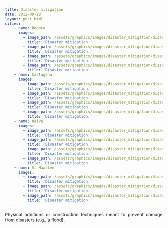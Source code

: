 ```yaml
---
title: Disaster mitigation
date: 2012-09-28
layout: post.html
cities:
    - name: Bogota
      images:
        - image_path: /assets/graphics/images/disaster_mitigation/disaster_mitigation_bogota_01.jpg
          title: 'Disaster mitigation.'          
        - image_path: /assets/graphics/images/disaster_mitigation/disaster_mitigation_bogota_02.jpg
          title: 'Disaster mitigation.'          
        - image_path: /assets/graphics/images/disaster_mitigation/disaster_mitigation_bogota_03.jpg
          title: 'Disaster mitigation.'          
        - image_path: /assets/graphics/images/disaster_mitigation/disaster_mitigation_bogota_04.jpg
          title: 'Disaster mitigation.'          
    - name: Cartagena
      images:
        - image_path: /assets/graphics/images/disaster_mitigation/disaster_mitigation_cartagena_01.jpg
          title: 'Disaster mitigation.'          
        - image_path: /assets/graphics/images/disaster_mitigation/disaster_mitigation_cartagena_02.jpg
          title: 'Disaster mitigation.'          
        - image_path: /assets/graphics/images/disaster_mitigation/disaster_mitigation_cartagena_03.jpg
          title: 'Disaster mitigation.'          
        - image_path: /assets/graphics/images/disaster_mitigation/disaster_mitigation_cartagena_04.jpg
          title: 'Disaster mitigation.'          
    - name: Neiva
      images:
        - image_path: /assets/graphics/images/disaster_mitigation/disaster_mitigation_neiva_01.jpg
          title: 'Disaster mitigation.'          
        - image_path: /assets/graphics/images/disaster_mitigation/disaster_mitigation_neiva_02.jpg
          title: 'Disaster mitigation.'          
        - image_path: /assets/graphics/images/disaster_mitigation/disaster_mitigation_neiva_03.jpg
          title: 'Disaster mitigation.'          
        - image_path: /assets/graphics/images/disaster_mitigation/disaster_mitigation_neiva_04.jpg
          title: 'Disaster mitigation.'          
    - name: St Maarten
      images:
        - image_path: /assets/graphics/images/disaster_mitigation/disaster_mitigation_st_maarten_01.jpg
          title: 'Disaster mitigation.'          
        - image_path: /assets/graphics/images/disaster_mitigation/disaster_mitigation_st_maarten_02.jpg
          title: 'Disaster mitigation.'          
        - image_path: /assets/graphics/images/disaster_mitigation/disaster_mitigation_st_maarten_03.jpg
          title: 'Disaster mitigation.'          
---
```

<p align="justify">
Physical additions or construction techniques meant to prevent damage from disasters (e.g., a flood).
</p>
<!-- ### Examples:
![image](https://user-images.githubusercontent.com/19536044/58286523-8e625c80-7d74-11e9-9774-a98a2a552ca0.png)

![image](https://user-images.githubusercontent.com/19536044/58286527-91f5e380-7d74-11e9-84f9-aef7e5cdeb46.png) -->
